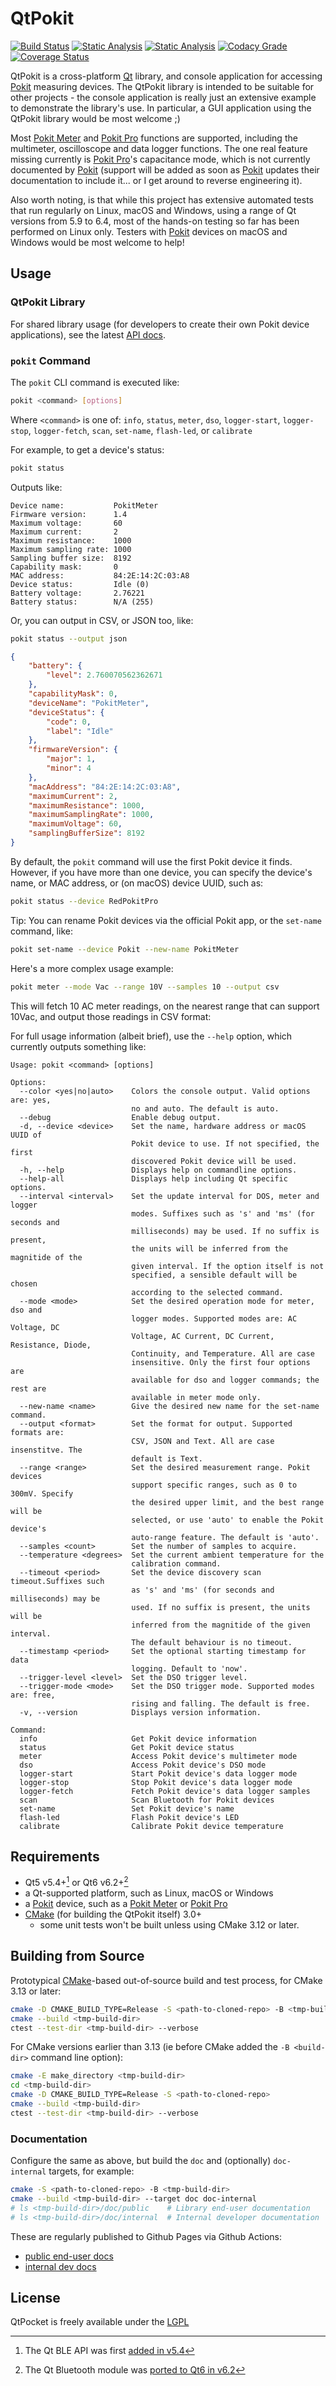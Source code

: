 # QtPokit

[![Build Status](https://github.com/pcolby/qtpokit/actions/workflows/build.yaml/badge.svg?branch=main)](
  https://github.com/pcolby/qtpokit/actions/workflows/build.yaml?query=branch%3Amain)
[![Static Analysis](https://github.com/pcolby/qtpokit/actions/workflows/static.yaml/badge.svg?branch=main)](
  https://github.com/pcolby/qtpokit/actions/workflows/static.yaml?query=branch%3Amain)
[![Static Analysis](https://github.com/pcolby/qtpokit/actions/workflows/docs.yaml/badge.svg?branch=main)](
  https://github.com/pcolby/qtpokit/actions/workflows/docs.yaml?query=branch%3Amain)
[![Codacy Grade](https://img.shields.io/codacy/grade/50f86ac1809f438eae51d294ad11f36f?label=Code%20Quality&logo=codacy)](
  https://www.codacy.com/gh/pcolby/qtpokit/dashboard)
[![Coverage Status](https://img.shields.io/coveralls/github/pcolby/qtpokit/main?label=Coverage&logo=coveralls)](
  https://coveralls.io/github/pcolby/qtpokit?branch=main)

QtPokit is a cross-platform [Qt][] library, and console application for accessing [Pokit][]
measuring devices. The QtPokit library is intended to be suitable for other projects -
the console application is really just an extensive example to demonstrate the library's
use. In particular, a GUI application using the QtPokit library would be most welcome ;)

Most [Pokit Meter][] and [Pokit Pro][] functions are supported, including the multimeter,
oscilloscope and data logger functions. The one real feature missing currently is
[Pokit Pro][]'s capacitance mode, which is not currently documented by [Pokit][] (support will
be added as soon as [Pokit][] updates their documentation to include it... or I get around to
reverse engineering it).

Also worth noting, is that while this project has extensive automated tests that run
regularly on Linux, macOS and Windows, using a range of Qt versions from 5.9 to 6.4, most of
the hands-on testing so far has been performed on Linux only. Testers with [Pokit][] devices
on macOS and Windows would be most welcome to help!

## Usage

### QtPokit Library

For shared library usage (for developers to create their own Pokit device applications), see
the latest [API docs][].

### `pokit` Command

The `pokit` CLI command is executed like:

```sh
pokit <command> [options]
```

Where `<command>` is one of: `info`, `status`, `meter`, `dso`, `logger-start`, `logger-stop`,
`logger-fetch`, `scan`, `set-name`, `flash-led`, or `calibrate`

For example, to get a device's status:

```sh
pokit status
```

Outputs like:

```
Device name:           PokitMeter
Firmware version:      1.4
Maximum voltage:       60
Maximum current:       2
Maximum resistance:    1000
Maximum sampling rate: 1000
Sampling buffer size:  8192
Capability mask:       0
MAC address:           84:2E:14:2C:03:A8
Device status:         Idle (0)
Battery voltage:       2.76221
Battery status:        N/A (255)
```

Or, you can output in CSV, or JSON too, like:

```sh
pokit status --output json
```

```json
{
    "battery": {
        "level": 2.760070562362671
    },
    "capabilityMask": 0,
    "deviceName": "PokitMeter",
    "deviceStatus": {
        "code": 0,
        "label": "Idle"
    },
    "firmwareVersion": {
        "major": 1,
        "minor": 4
    },
    "macAddress": "84:2E:14:2C:03:A8",
    "maximumCurrent": 2,
    "maximumResistance": 1000,
    "maximumSamplingRate": 1000,
    "maximumVoltage": 60,
    "samplingBufferSize": 8192
}
```

By default, the `pokit` command will use the first Pokit device it finds. However, if you have more than
one device, you can specify the device's name, or MAC address, or (on macOS) device UUID, such as:

```sh
pokit status --device RedPokitPro
```

Tip: You can rename Pokit devices via the official Pokit app, or the `set-name` command, like:

```sh
pokit set-name --device Pokit --new-name PokitMeter
```

Here's a more complex usage example:

```sh
pokit meter --mode Vac --range 10V --samples 10 --output csv
```

This will fetch 10 AC meter readings, on the nearest range that can support 10Vac, and output those
readings in CSV format:

For full usage information (albeit brief), use the `--help` option, which currently outputs something like:

```
Usage: pokit <command> [options]

Options:
  --color <yes|no|auto>    Colors the console output. Valid options are: yes,
                           no and auto. The default is auto.
  --debug                  Enable debug output.
  -d, --device <device>    Set the name, hardware address or macOS UUID of
                           Pokit device to use. If not specified, the first
                           discovered Pokit device will be used.
  -h, --help               Displays help on commandline options.
  --help-all               Displays help including Qt specific options.
  --interval <interval>    Set the update interval for DOS, meter and logger
                           modes. Suffixes such as 's' and 'ms' (for seconds and
                           milliseconds) may be used. If no suffix is present,
                           the units will be inferred from the magnitide of the
                           given interval. If the option itself is not
                           specified, a sensible default will be chosen
                           according to the selected command.
  --mode <mode>            Set the desired operation mode for meter, dso and
                           logger modes. Supported modes are: AC Voltage, DC
                           Voltage, AC Current, DC Current, Resistance, Diode,
                           Continuity, and Temperature. All are case
                           insensitive. Only the first four options are
                           available for dso and logger commands; the rest are
                           available in meter mode only.
  --new-name <name>        Give the desired new name for the set-name command.
  --output <format>        Set the format for output. Supported formats are:
                           CSV, JSON and Text. All are case insenstitve. The
                           default is Text.
  --range <range>          Set the desired measurement range. Pokit devices
                           support specific ranges, such as 0 to 300mV. Specify
                           the desired upper limit, and the best range will be
                           selected, or use 'auto' to enable the Pokit device's
                           auto-range feature. The default is 'auto'.
  --samples <count>        Set the number of samples to acquire.
  --temperature <degrees>  Set the current ambient temperature for the
                           calibration command.
  --timeout <period>       Set the device discovery scan timeout.Suffixes such
                           as 's' and 'ms' (for seconds and milliseconds) may be
                           used. If no suffix is present, the units will be
                           inferred from the magnitide of the given interval.
                           The default behaviour is no timeout.
  --timestamp <period>     Set the optional starting timestamp for data
                           logging. Default to 'now'.
  --trigger-level <level>  Set the DSO trigger level.
  --trigger-mode <mode>    Set the DSO trigger mode. Supported modes are: free,
                           rising and falling. The default is free.
  -v, --version            Displays version information.

Command:
  info                     Get Pokit device information
  status                   Get Pokit device status
  meter                    Access Pokit device's multimeter mode
  dso                      Access Pokit device's DSO mode
  logger-start             Start Pokit device's data logger mode
  logger-stop              Stop Pokit device's data logger mode
  logger-fetch             Fetch Pokit device's data logger samples
  scan                     Scan Bluetooth for Pokit devices
  set-name                 Set Pokit device's name
  flash-led                Flash Pokit device's LED
  calibrate                Calibrate Pokit device temperature
```

## Requirements

* Qt5 v5.4+[^minQt5] or Qt6 v6.2+[^minQt6]
* a Qt-supported platform, such as Linux, macOS or Windows
* a [Pokit][] device, such as a [Pokit Meter][] or [Pokit Pro][]
* [CMake][] (for building the QtPokit itself) 3.0+
    * some unit tests won't be built unless using CMake 3.12 or later.

## Building from Source

Prototypical [CMake][]-based out-of-source build and test process, for CMake 3.13 or later:

```sh
cmake -D CMAKE_BUILD_TYPE=Release -S <path-to-cloned-repo> -B <tmp-build-dir>
cmake --build <tmp-build-dir>
ctest --test-dir <tmp-build-dir> --verbose
```

For CMake versions earlier than 3.13 (ie before CMake added the `-B <build-dir>` command line option):

```sh
cmake -E make_directory <tmp-build-dir>
cd <tmp-build-dir>
cmake -D CMAKE_BUILD_TYPE=Release -S <path-to-cloned-repo>
cmake --build <tmp-build-dir>
ctest --test-dir <tmp-build-dir> --verbose
```

### Documentation

Configure the same as above, but build the `doc` and (optionally) `doc-internal` targets, for example:

```sh
cmake -S <path-to-cloned-repo> -B <tmp-build-dir>
cmake --build <tmp-build-dir> --target doc doc-internal
# ls <tmp-build-dir>/doc/public    # Library end-user documentation
# ls <tmp-build-dir>/doc/internal  # Internal developer documentation
```

These are regularly published to Github Pages via Github Actions:

* [public end-user docs](https://pcolby.github.io/qtpokit/main/doc/index.html)
* [internal dev docs](https://pcolby.github.io/qtpokit/main/int/index.html)

## License

QtPocket is freely available under the [LGPL]

[^undocumentedServices]: See the "Undocumented Services" seciont of the [internal dev notes](
https://pcolby.github.io/qtpokit/main/int/md__home_runner_work_qtpokit_qtpokit_doc_src_internal_notes.html)
[^minQt5]: The Qt BLE API was first [added in v5.4](https://doc.qt.io/qt-5/qtbluetooth-le-overview.html)
[^minQt6]: The Qt Bluetooth module was [ported to Qt6 in v6.2](https://www.qt.io/blog/qt-6.2-lts-released)

[API docs]:    https://pcolby.github.io/qtpokit/ "QtPokit API Documentation"
[CMake]:       https://cmake.org/
[GPL]:         https://www.gnu.org/licenses/gpl-3.0.en.html "GNU General Public License"
[LGPL]:        https://www.gnu.org/licenses/lgpl-3.0.html "GNU Lesser General Public License"
[Pokit]:       https://www.pokitinnovations.com/ "Pokit Innovations"
[Pokit Bluetooth API]: https://help.pokitmeter.com/hc/en-us/community/posts/360023523213-Bluetooth-API-Documentation
[Pokit Meter]: https://www.pokitinnovations.com/pokit-meter/
[Pokit Pro]:   https://www.pokitinnovations.com/pokit-pro/
[Qt]:          https://www.qt.io/
